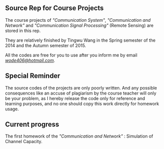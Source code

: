 ## Source Rep for Course Projects

The course projects of *"Communication System"*, *"Communication and Network"* and *"Communication Signal Processing"* (Remote Sensing) are stored in this rep.

They are relatively finished by Tingwu Wang in the Spring semester of the 2014 and the Autumn semester of 2015. 

All the codes are free for you to use after you inform me by email *wode406@hotmail.com*.

## Special Reminder

The source codes of the projects are only poorly written. 
And any possible consequences like an accuse of plagiarism by the course teacher will only be your problem,
as I hereby release the code only for reference and learning purposes, and no one should copy this work directly for homework usage.

## Current progress

The first homework of the *"Communication and Network"* : Simulation of Channel Capacity.
